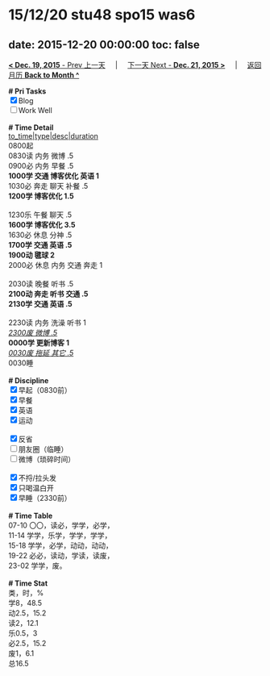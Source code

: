 # 15/12/20 stu48 spo15 was6

date: 2015-12-20 00:00:00
toc: false
---
[**< Dec. 19, 2015** - Prev 上一天](/lifelogs/2015/12/d19.md) &nbsp; &nbsp; | &nbsp; &nbsp; [下一天 Next - **Dec. 21, 2015 >**](/lifelogs/2015/12/d21.md) &nbsp; &nbsp; |  &nbsp; &nbsp; [返回月历 **Back to Month ^**](/lifelogs/2015/12/index.md)
<br/><div><b># Pri Tasks</b></div><div><input checked="true" type="checkbox"/>Blog</div><div><input type="checkbox"/>Work Well</div><div><br/></div><div><b># Time Detail</b></div><div><u>to_time|type|desc|duration</u></div><div>0800起</div><div>0830读 内务 微博 .5</div><div>0900必 内务 早餐 .5</div><div><b>1000学 交通 博客优化 英语 1</b></div><div>1030必 奔走 聊天 补餐 .5</div><div><b>1200学 博客优化 1.5</b></div><div><br/></div><div>1230乐 午餐 聊天 .5</div><div><b>1600学 博客优化 3.5</b></div><div>1630必 休息 分神 .5</div><div><b>1700学 交通 英语 .5</b></div><div><b>1900动 毽球 2</b></div><div>2000必 休息 内务 交通 奔走 1</div><div><br/></div><div>2030读 晚餐 听书 .5</div><div><b>2100动 奔走 听书 交通 .5</b></div><div><b>2130学 交通 英语 .5</b></div><div><br/></div><div>2230读 内务 洗澡 听书 1</div><div><u><i>2300废 微博 .5</i></u></div><div><b>0000学 更新博客 1</b></div><div><u><i>0030废 拖延 其它 .5</i></u></div><div>0030睡</div><div><br/></div><div><b># Discipline</b></div><div><input checked="true" type="checkbox"/>早起（0830前）</div><div><input checked="true" type="checkbox"/>早餐</div><div><input checked="true" type="checkbox"/>英语</div><div><input checked="true" type="checkbox"/>运动</div><div><br/></div><div><input checked="true" type="checkbox"/>反省</div><div><input type="checkbox"/>朋友圈（临睡）</div><div><input type="checkbox"/>微博（琐碎时间）</div><div><br/></div><div><input checked="true" type="checkbox"/>不捋/拉头发</div><div><input checked="true" type="checkbox"/>只喝温白开</div><div><input checked="true" type="checkbox"/>早睡（2330前）</div><div><br/></div><div><b># Time Table</b></div><div>07-10 〇〇，读必，学学，必学，</div><div>11-14 学学，乐学，学学，学学，</div><div>15-18 学学，必学，动动，动动，</div><div>19-22 必必，读动，学读，读废，</div><div>23-02 学学，废。</div><div><br/></div><div><b># Time Stat</b></div><div>类，时，%</div><div>学8，48.5</div><div>动2.5，15.2</div><div>读2，12.1</div><div>乐0.5，3</div><div>必2.5，15.2</div><div>废1，6.1</div><div>总16.5</div>
